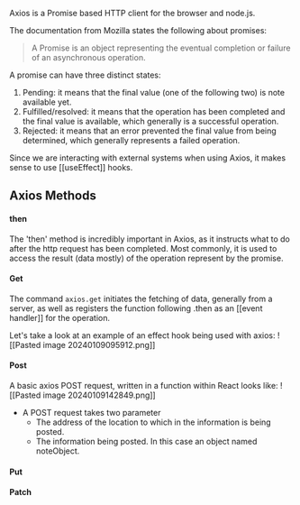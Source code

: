 Axios is a Promise based HTTP client for the browser and node.js.

The documentation from Mozilla states the following about promises:
> A Promise is an object representing the eventual completion or failure of an asynchronous operation.

A promise can have three distinct states:
1. Pending: it means that the final value (one of the following two) is note available yet.
2. Fulfilled/resolved: it means that the operation has been completed and the final value is available, which generally is a successful operation. 
3. Rejected: it means that an error prevented the final value from being determined, which generally represents a failed operation.

Since we are interacting with external systems when using Axios, it makes sense to use [[useEffect]] hooks.
## Axios Methods
#### then
The 'then' method is incredibly important in Axios, as it instructs what to do after the http request has been completed. Most commonly, it is used to access the result (data mostly) of the operation represent by the promise.
#### Get
The command `axios.get` initiates the fetching of data, generally from a server, as well as registers the function following .then as an [[event handler]] for the operation.

Let's take a look at an example of an effect hook being used with axios:
![[Pasted image 20240109095912.png]]


#### Post
A basic axios POST request, written in a function within React looks like:
![[Pasted image 20240109142849.png]]
- A POST request takes two parameter
	- The address of the location to which in the information is being posted.
	- The information being posted. In this case an object named noteObject.


#### Put
#### Patch
